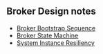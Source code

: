 ## Broker Design notes

* [Broker Bootstrap Sequence](bootstrap.md)
* [Broker State Machine](state_machine.md)
* [System Instance Resiliency](resiliency.md)
